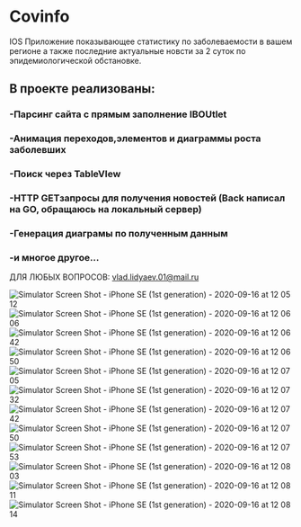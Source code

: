 # Covinfo
IOS Приложение показывающее статистику по заболеваемости в вашем регионе а также последние актуальные новсти за 2 суток по эпидемиологической обстановке.
## В проекте реализованы:
### -Парсинг сайта с прямым заполнение IBOUtlet
### -Анимация переходов,элементов и диаграммы роста заболевших
### -Поиск через TableVIew
### -HTTP GETзапросы для получения новостей (Back написал на GO, обращаюсь на локальный сервер)
### -Генерация диаграмы по полученным данным 
### -и многое другое...

ДЛЯ ЛЮБЫХ ВОПРОСОВ: vlad.lidyaev.01@mail.ru

![Simulator Screen Shot - iPhone SE (1st generation) - 2020-09-16 at 12 05 12](https://user-images.githubusercontent.com/25299531/93328874-046dbb00-f825-11ea-9b19-b1c3cf628d93.png)
![Simulator Screen Shot - iPhone SE (1st generation) - 2020-09-16 at 12 06 06](https://user-images.githubusercontent.com/25299531/93328877-05065180-f825-11ea-8495-a9c069797c17.png)
![Simulator Screen Shot - iPhone SE (1st generation) - 2020-09-16 at 12 06 42](https://user-images.githubusercontent.com/25299531/93328870-033c8e00-f825-11ea-9f29-38b24f67d2ee.png)
![Simulator Screen Shot - iPhone SE (1st generation) - 2020-09-16 at 12 06 50](https://user-images.githubusercontent.com/25299531/93328867-020b6100-f825-11ea-9245-a475b35d2de5.png)
![Simulator Screen Shot - iPhone SE (1st generation) - 2020-09-16 at 12 07 05](https://user-images.githubusercontent.com/25299531/93328871-03d52480-f825-11ea-86da-80343a55f839.png)
![Simulator Screen Shot - iPhone SE (1st generation) - 2020-09-16 at 12 07 32](https://user-images.githubusercontent.com/25299531/93328872-03d52480-f825-11ea-8813-98a8f4436766.png)
![Simulator Screen Shot - iPhone SE (1st generation) - 2020-09-16 at 12 07 42](https://user-images.githubusercontent.com/25299531/93328873-046dbb00-f825-11ea-9ae8-67f3b0bf9754.png)
![Simulator Screen Shot - iPhone SE (1st generation) - 2020-09-16 at 12 07 50](https://user-images.githubusercontent.com/25299531/93328875-046dbb00-f825-11ea-9ff6-5b85a1222b8f.png)
![Simulator Screen Shot - iPhone SE (1st generation) - 2020-09-16 at 12 07 53](https://user-images.githubusercontent.com/25299531/93328890-06377e80-f825-11ea-8c41-bd6104b85d12.png)
![Simulator Screen Shot - iPhone SE (1st generation) - 2020-09-16 at 12 08 03](https://user-images.githubusercontent.com/25299531/93328887-059ee800-f825-11ea-9e65-1bc2a80360fd.png)
![Simulator Screen Shot - iPhone SE (1st generation) - 2020-09-16 at 12 08 11](https://user-images.githubusercontent.com/25299531/93328883-059ee800-f825-11ea-87e7-5c0abfec387e.png)
![Simulator Screen Shot - iPhone SE (1st generation) - 2020-09-16 at 12 08 14](https://user-images.githubusercontent.com/25299531/93328879-05065180-f825-11ea-8399-112c3107cd26.png)
